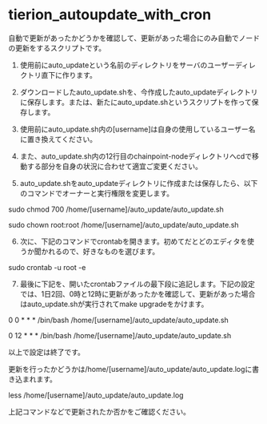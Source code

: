 # tierion_autoupdate_with_cron

自動で更新があったかどうかを確認して、更新があった場合にのみ自動でノードの更新をするスクリプトです。

1. 使用前にauto_updateという名前のディレクトリをサーバのユーザーディレクトリ直下に作ります。

2. ダウンロードしたauto_update.shを、今作成したauto_updateディレクトリに保存します。または、新たにauto_update.shというスクリプトを作って保存します。

3. 使用前にauto_update.sh内の[username]は自身の使用しているユーザー名に置き換えてください。  

4. また、auto_update.sh内の12行目のchainpoint-nodeディレクトリへcdで移動する部分を自身の状況に合わせて適宜ご変更ください。

5. auto_update.shをauto_updateディレクトリに作成または保存したら、以下のコマンドでオーナーと実行権限を変更します。

sudo chmod 700 /home/[username]/auto_update/auto_update.sh 

sudo chown root:root /home/[username]/auto_update/auto_update.sh 


6. 次に、下記のコマンドでcrontabを開きます。初めてだとどのエディタを使うか聞かれるので、好きなものを選びます。

sudo crontab -u root -e

7. 最後に下記を、開いたcrontabファイルの最下段に追記します。下記の設定では、1日2回、0時と12時に更新があったかを確認して、更新があった場合はauto_update.shが実行されてmake upgradeをかけます。

0 0 * * * /bin/bash /home/[username]/auto_update/auto_update.sh

0 12 * * * /bin/bash /home/[username]/auto_update/auto_update.sh


以上で設定は終了です。

更新を行ったかどうかは/home/[username]/auto_update/auto_update.logに書き込まれます。

less /home/[username]/auto_update/auto_update.log

上記コマンドなどで更新されたか否かをご確認ください。

